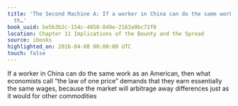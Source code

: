```yaml
---
title: 'The Second Machine A: If a worker in China can do the same work as an American,
  th…'
book_uuid: be5b3b2c-154c-4858-849e-2163a9bc72f0
location: Chapter 11 Implications of the Bounty and the Spread
source: ibooks
highlighted_on: 2016-04-08 00:00:00 UTC
touch: false
---
```


If a worker in China can do the same work as an American, then what economists call “the law of one price” demands that they earn essentially the same wages, because the market will arbitrage away differences just as it would for other commodities